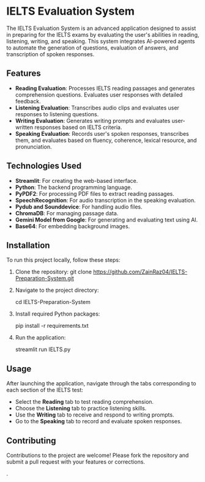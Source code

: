 
# IELTS Evaluation System

The IELTS Evaluation System is an advanced application designed to assist in preparing for the IELTS exams by evaluating the user's abilities in reading, listening, writing, and speaking. This system integrates AI-powered agents to automate the generation of questions, evaluation of answers, and transcription of spoken responses.

## Features

- **Reading Evaluation**: Processes IELTS reading passages and generates comprehension questions. Evaluates user responses with detailed feedback.
- **Listening Evaluation**: Transcribes audio clips and evaluates user responses to listening questions.
- **Writing Evaluation**: Generates writing prompts and evaluates user-written responses based on IELTS criteria.
- **Speaking Evaluation**: Records user's spoken responses, transcribes them, and evaluates based on fluency, coherence, lexical resource, and pronunciation.

## Technologies Used

- **Streamlit**: For creating the web-based interface.
- **Python**: The backend programming language.
- **PyPDF2**: For processing PDF files to extract reading passages.
- **SpeechRecognition**: For audio transcription in the speaking evaluation.
- **Pydub and Sounddevice**: For handling audio files.
- **ChromaDB**: For managing passage data.
- **Gemini Model from Google**: For generating and evaluating text using AI.
- **Base64**: For embedding background images.

## Installation

To run this project locally, follow these steps:

1. Clone the repository:
   git clone https://github.com/ZainRaz04/IELTS-Preparation-System.git

2. Navigate to the project directory:
   
   cd IELTS-Preparation-System
   
5. Install required Python packages:
   
   pip install -r requirements.txt
  
7. Run the application:

   streamlit run IELTS.py


## Usage

After launching the application, navigate through the tabs corresponding to each section of the IELTS test:

- Select the **Reading** tab to test reading comprehension.
- Choose the **Listening** tab to practice listening skills.
- Use the **Writing** tab to receive and respond to writing prompts.
- Go to the **Speaking** tab to record and evaluate spoken responses.

## Contributing

Contributions to the project are welcome! Please fork the repository and submit a pull request with your features or corrections.

.
